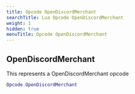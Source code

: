 ```yaml
---
title: Opcode OpenDiscordMerchant
searchTitle: Lua Opcode OpenDiscordMerchant
weight: 1
hidden: true
menuTitle: Opcode OpenDiscordMerchant
---
```

## OpenDiscordMerchant

This represents a OpenDiscordMerchant opcode
```lua
Opcode.OpenDiscordMerchant
```